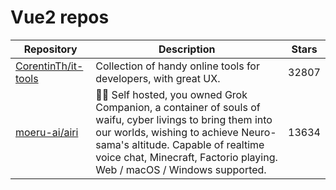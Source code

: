 # Vue2 repos

| Repository                                                    | Description                                                                                                                                                                                                                                                     | Stars |
| ------------------------------------------------------------- | --------------------------------------------------------------------------------------------------------------------------------------------------------------------------------------------------------------------------------------------------------------- | ----- |
| [CorentinTh/it-tools](https://github.com/CorentinTh/it-tools) | Collection of handy online tools for developers, with great UX.                                                                                                                                                                                                 | 32807 |
| [moeru-ai/airi](https://github.com/moeru-ai/airi)             | 💖🧸 Self hosted, you owned Grok Companion, a container of souls of waifu, cyber livings to bring them into our worlds, wishing to achieve Neuro-sama's altitude. Capable of realtime voice chat, Minecraft, Factorio playing. Web / macOS / Windows supported. | 13634 |
